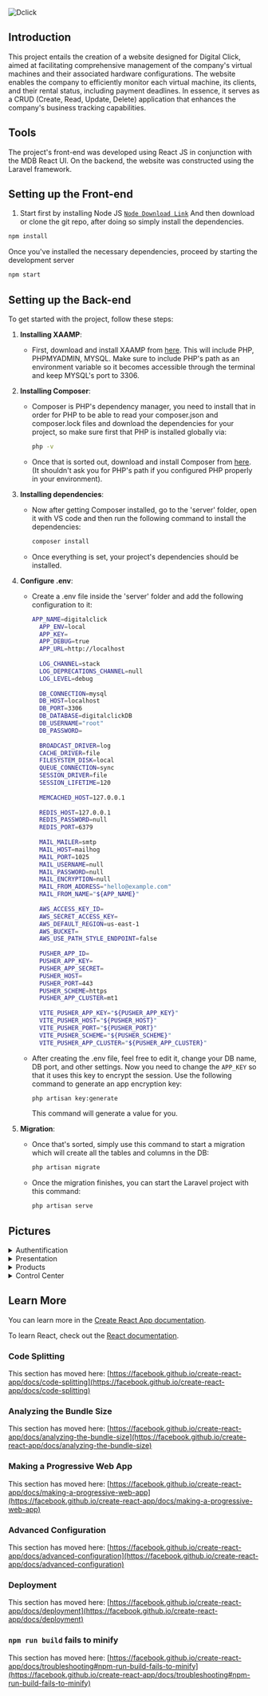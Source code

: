 ![Dclick](https://github.com/DALI-1/DigitalClick_FrontEnd-React-/assets/99611104/e19fcd63-e06f-44b3-b9d2-1c70c881694e)

## Introduction

This project entails the creation of a website designed for Digital Click, aimed at facilitating comprehensive management of the company's virtual machines and their associated hardware configurations. The website enables the company to efficiently monitor each virtual machine, its clients, and their rental status, including payment deadlines. In essence, it serves as a CRUD (Create, Read, Update, Delete) application that enhances the company's business tracking capabilities.

## Tools

The project's front-end was developed using React JS in conjunction with the MDB React UI. On the backend, the website was constructed using the Laravel framework.

## Setting up the Front-end

1. Start first by installing Node JS [`Node Download Link`](https://nodejs.org/en/download/current)
   And then download or clone the git repo, after doing so simply install the dependencies.
```bash
npm install
```
Once you've installed the necessary dependencies, proceed by starting the development server

```bash
npm start
```

## Setting up the Back-end

To get started with the project, follow these steps:

1. **Installing XAAMP**:
   - First, download and install XAAMP from [here](https://www.apachefriends.org/download.html). This will include PHP, PHPMYADMIN, MYSQL. Make sure to include PHP's path as an environment variable so it becomes accessible through the terminal and keep MYSQL's port to 3306.

2. **Installing Composer**:
   - Composer is PHP's dependency manager, you need to install that in order for PHP to be able to read your composer.json and composer.lock files and download the dependencies for your project, so make sure first that PHP is installed globally via:
     ```bash
     php -v
     ```
   - Once that is sorted out, download and install Composer from [here](https://getcomposer.org/download/). (It shouldn't ask you for PHP's path if you configured PHP properly in your environment).

3. **Installing dependencies**:
   - Now after getting Composer installed, go to the 'server' folder, open it with VS code and then run the following command to install the dependencies:
     ```bash
     composer install
     ```
   - Once everything is set, your project's dependencies should be installed.

4. **Configure .env**:
   - Create a .env file inside the 'server' folder and add the following configuration to it:
     ```bash
     APP_NAME=digitalclick
       APP_ENV=local
       APP_KEY=
       APP_DEBUG=true
       APP_URL=http://localhost
       
       LOG_CHANNEL=stack
       LOG_DEPRECATIONS_CHANNEL=null
       LOG_LEVEL=debug
       
       DB_CONNECTION=mysql
       DB_HOST=localhost
       DB_PORT=3306
       DB_DATABASE=digitalclickDB
       DB_USERNAME="root"
       DB_PASSWORD=
       
       BROADCAST_DRIVER=log
       CACHE_DRIVER=file
       FILESYSTEM_DISK=local
       QUEUE_CONNECTION=sync
       SESSION_DRIVER=file
       SESSION_LIFETIME=120
       
       MEMCACHED_HOST=127.0.0.1
       
       REDIS_HOST=127.0.0.1
       REDIS_PASSWORD=null
       REDIS_PORT=6379
       
       MAIL_MAILER=smtp
       MAIL_HOST=mailhog
       MAIL_PORT=1025
       MAIL_USERNAME=null
       MAIL_PASSWORD=null
       MAIL_ENCRYPTION=null
       MAIL_FROM_ADDRESS="hello@example.com"
       MAIL_FROM_NAME="${APP_NAME}"
       
       AWS_ACCESS_KEY_ID=
       AWS_SECRET_ACCESS_KEY=
       AWS_DEFAULT_REGION=us-east-1
       AWS_BUCKET=
       AWS_USE_PATH_STYLE_ENDPOINT=false
       
       PUSHER_APP_ID=
       PUSHER_APP_KEY=
       PUSHER_APP_SECRET=
       PUSHER_HOST=
       PUSHER_PORT=443
       PUSHER_SCHEME=https
       PUSHER_APP_CLUSTER=mt1
       
       VITE_PUSHER_APP_KEY="${PUSHER_APP_KEY}"
       VITE_PUSHER_HOST="${PUSHER_HOST}"
       VITE_PUSHER_PORT="${PUSHER_PORT}"
       VITE_PUSHER_SCHEME="${PUSHER_SCHEME}"
       VITE_PUSHER_APP_CLUSTER="${PUSHER_APP_CLUSTER}"
     ```
   - After creating the .env file, feel free to edit it, change your DB name, DB port, and other settings. Now you need to change the `APP_KEY` so that it uses this key to encrypt the session. Use the following command to generate an app encryption key:
     ```bash
     php artisan key:generate
     ```
     This command will generate a value for you.

5. **Migration**:
   - Once that's sorted, simply use this command to start a migration which will create all the tables and columns in the DB:
     ```bash
     php artisan migrate
     ```
   - Once the migration finishes, you can start the Laravel project with this command:
     ```bash
     php artisan serve
     ```
## Pictures

<details>
<summary>Authentification</summary>
   
   
![Screenshot 2023-11-06 210630](https://github.com/DALI-1/Service-Pneumatique-Hydraulique/assets/99611104/03a212c3-5f01-432b-ba8f-3ca9ce1e561d)
   
![Screenshot 2023-11-06 210649](https://github.com/DALI-1/Service-Pneumatique-Hydraulique/assets/99611104/e17b4e35-ad7b-456f-a4df-2e685d9a796a)

</details>

<details>
<summary>Presentation</summary>
   
![Screenshot 2023-11-06 210423](https://github.com/DALI-1/Service-Pneumatique-Hydraulique/assets/99611104/0de1c0b1-6041-410e-8ae6-358ce8cdf069)
   
![Screenshot 2023-11-06 210536](https://github.com/DALI-1/Service-Pneumatique-Hydraulique/assets/99611104/e3963a54-f800-437c-9d89-41493e1d0b17)
   
![Screenshot 2023-11-06 210553](https://github.com/DALI-1/Service-Pneumatique-Hydraulique/assets/99611104/125cdc66-1624-4a87-a8bd-6903d9750c48)

![Screenshot 2023-11-06 210611](https://github.com/DALI-1/Service-Pneumatique-Hydraulique/assets/99611104/a122b733-2f82-41e6-928a-32f76bc92a03)

</details>

<details>
<summary>Products</summary>
   
![Screenshot 2023-11-06 210715](https://github.com/DALI-1/Service-Pneumatique-Hydraulique/assets/99611104/ad8e3122-3a5f-4ecc-b32f-bca768a1b671)
   
![Screenshot 2023-11-06 211810](https://github.com/DALI-1/Service-Pneumatique-Hydraulique/assets/99611104/94874b8a-380e-44be-8b63-6665c4dc9925)
   

</details>

<details>
<summary>Control Center</summary>
   
![Screenshot 2023-11-06 210751](https://github.com/DALI-1/Service-Pneumatique-Hydraulique/assets/99611104/7735aa68-b4ed-4b23-84de-fd6177aa6487)
   
![Screenshot 2023-11-06 210813](https://github.com/DALI-1/Service-Pneumatique-Hydraulique/assets/99611104/22cb0d6f-9746-48b8-b0d7-78508e99b3a2)
   
![Screenshot 2023-11-06 210905](https://github.com/DALI-1/Service-Pneumatique-Hydraulique/assets/99611104/92983891-b50e-4004-a39f-32af33894285)
   
![Screenshot 2023-11-06 210931](https://github.com/DALI-1/Service-Pneumatique-Hydraulique/assets/99611104/df9853df-eacb-46da-b1c4-13f2aaf2aec9)
   
![Screenshot 2023-11-06 211004](https://github.com/DALI-1/Service-Pneumatique-Hydraulique/assets/99611104/a1664f1c-d42c-4022-b440-31e20d4b41ea)
   
![Screenshot 2023-11-06 211204](https://github.com/DALI-1/Service-Pneumatique-Hydraulique/assets/99611104/faa50977-a3fa-43a6-9fa7-5f7a18964b82)

![Screenshot 2023-11-06 211220](https://github.com/DALI-1/Service-Pneumatique-Hydraulique/assets/99611104/d0be11dd-087b-4477-b19e-7c78d984c5a8)
![Screenshot 2023-11-06 211239](https://github.com/DALI-1/Service-Pneumatique-Hydraulique/assets/99611104/abadacca-5440-4712-a3fa-aae2c11b63e9)

![Screenshot 2023-11-06 211351](https://github.com/DALI-1/Service-Pneumatique-Hydraulique/assets/99611104/e9fcdfbb-7f40-442e-80a3-22d5aad74f23)

![Screenshot 2023-11-06 211515](https://github.com/DALI-1/Service-Pneumatique-Hydraulique/assets/99611104/b356904b-0b2f-47c7-88fc-2af49f5a6673)


</details>



## Learn More

You can learn more in the [Create React App documentation](https://facebook.github.io/create-react-app/docs/getting-started).

To learn React, check out the [React documentation](https://reactjs.org/).

### Code Splitting

This section has moved here: [https://facebook.github.io/create-react-app/docs/code-splitting](https://facebook.github.io/create-react-app/docs/code-splitting)

### Analyzing the Bundle Size

This section has moved here: [https://facebook.github.io/create-react-app/docs/analyzing-the-bundle-size](https://facebook.github.io/create-react-app/docs/analyzing-the-bundle-size)

### Making a Progressive Web App

This section has moved here: [https://facebook.github.io/create-react-app/docs/making-a-progressive-web-app](https://facebook.github.io/create-react-app/docs/making-a-progressive-web-app)

### Advanced Configuration

This section has moved here: [https://facebook.github.io/create-react-app/docs/advanced-configuration](https://facebook.github.io/create-react-app/docs/advanced-configuration)

### Deployment

This section has moved here: [https://facebook.github.io/create-react-app/docs/deployment](https://facebook.github.io/create-react-app/docs/deployment)

### `npm run build` fails to minify

This section has moved here: [https://facebook.github.io/create-react-app/docs/troubleshooting#npm-run-build-fails-to-minify](https://facebook.github.io/create-react-app/docs/troubleshooting#npm-run-build-fails-to-minify)
